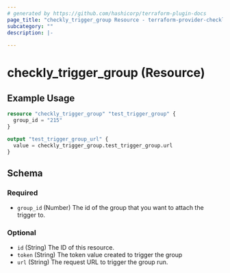 ```yaml
---
# generated by https://github.com/hashicorp/terraform-plugin-docs
page_title: "checkly_trigger_group Resource - terraform-provider-checkly"
subcategory: ""
description: |-
  
---
```


# checkly_trigger_group (Resource)



## Example Usage

```terraform
resource "checkly_trigger_group" "test_trigger_group" {
  group_id = "215"
}

output "test_trigger_group_url" {
  value = checkly_trigger_group.test_trigger_group.url
}
```

<!-- schema generated by tfplugindocs -->
## Schema

### Required

- `group_id` (Number) The id of the group that you want to attach the trigger to.

### Optional

- `id` (String) The ID of this resource.
- `token` (String) The token value created to trigger the group
- `url` (String) The request URL to trigger the group run.


